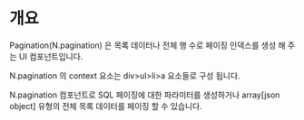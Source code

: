 개요
===

Pagination(N.pagination) 은 목록 데이터나 전체 행 수로 페이징 인덱스를 생성 해 주는 UI 컴포넌트입니다.

<p class="alert">N.pagination 의 context 요소는 div>ul>li>a 요소들로 구성 됩니다.</p> 
<p class="alert">N.pagination 컴포넌트로 SQL 페이징에 대한 파라미터를 생성하거나 array[json object] 유형의 전체 목록 데이터를 페이징 할 수 있습니다.</p>
